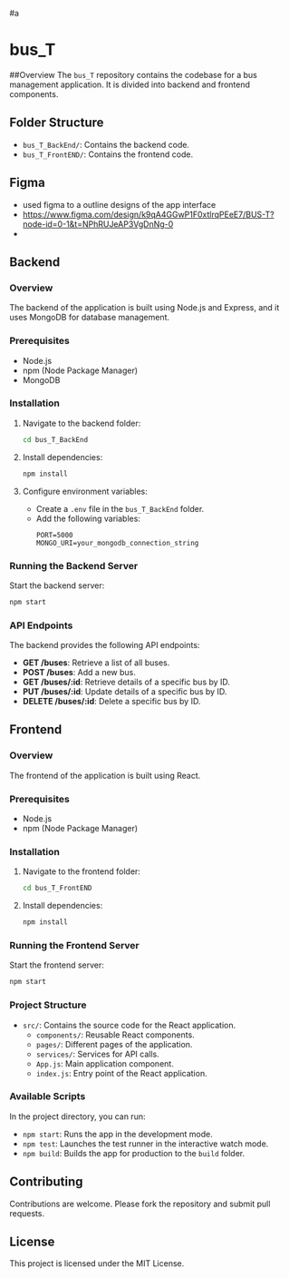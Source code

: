 #a
# bus_T

##Overview
The `bus_T` repository contains the codebase for a bus management application. It is divided into backend and frontend components.

## Folder Structure
- `bus_T_BackEnd/`: Contains the backend code.
- `bus_T_FrontEND/`: Contains the frontend code.

 ## Figma
- used figma to a outline designs of the app interface
- https://www.figma.com/design/k9qA4GGwP1F0xtlrqPEeE7/BUS-T?node-id=0-1&t=NPhRUJeAP3VgDnNg-0
- 

## Backend

### Overview
The backend of the application is built using Node.js and Express, and it uses MongoDB for database management.

### Prerequisites
- Node.js
- npm (Node Package Manager)
- MongoDB

### Installation
1. Navigate to the backend folder:
   ```bash
   cd bus_T_BackEnd
   ```

2. Install dependencies:
   ```bash
   npm install
   ```

3. Configure environment variables:
   - Create a `.env` file in the `bus_T_BackEnd` folder.
   - Add the following variables:
     ```env
     PORT=5000
     MONGO_URI=your_mongodb_connection_string
     ```

### Running the Backend Server
Start the backend server:
```bash
npm start
```

### API Endpoints
The backend provides the following API endpoints:
- **GET /buses**: Retrieve a list of all buses.
- **POST /buses**: Add a new bus.
- **GET /buses/:id**: Retrieve details of a specific bus by ID.
- **PUT /buses/:id**: Update details of a specific bus by ID.
- **DELETE /buses/:id**: Delete a specific bus by ID.

## Frontend

### Overview
The frontend of the application is built using React.

### Prerequisites
- Node.js
- npm (Node Package Manager)

### Installation
1. Navigate to the frontend folder:
   ```bash
   cd bus_T_FrontEND
   ```

2. Install dependencies:
   ```bash
   npm install
   ```

### Running the Frontend Server
Start the frontend server:
```bash
npm start
```

### Project Structure
- `src/`: Contains the source code for the React application.
  - `components/`: Reusable React components.
  - `pages/`: Different pages of the application.
  - `services/`: Services for API calls.
  - `App.js`: Main application component.
  - `index.js`:                                                         Entry point of the React application.

### Available Scripts
In the project directory, you can run:
- `npm start`: Runs the app in the development mode.
- `npm test`: Launches the test runner in the interactive watch mode.
- `npm build`: Builds the app for production to the `build` folder.

## Contributing
Contributions are welcome. Please fork the repository and submit pull requests.

## License
This project is licensed under the MIT License.
